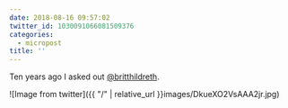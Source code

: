 ```yaml
---
date: 2018-08-16 09:57:02
twitter_id: 1030091066081509376
categories:
  - micropost
title: ''
---
```


Ten years ago I asked out [@britthildreth](https://twitter.com/britthildreth).

![Image from twitter]({{ "/" | relative_url  }}images/DkueXO2VsAAA2jr.jpg)
